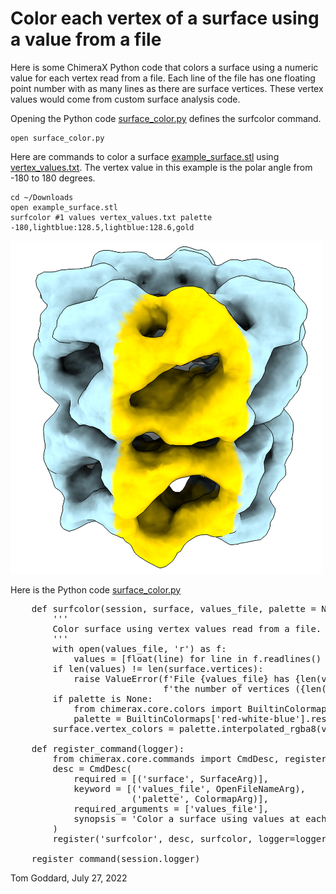 # Color each vertex of a surface using a value from a file

Here is some ChimeraX Python code that colors a surface using a numeric value for each vertex read from a file.  Each line of the file has one floating point number with as many lines as there are surface vertices.  These vertex values would come from custom surface analysis code.

Opening the Python code [surface_color.py](surface_color.py) defines the surfcolor command.

    open surface_color.py

Here are commands to color a surface [example_surface.stl](example_surface.stl) using [vertex_values.txt](vertex_values.txt).  The vertex value in this example is the polar angle from -180 to 180 degrees.

    cd ~/Downloads
    open example_surface.stl
    surfcolor #1 values vertex_values.txt palette -180,lightblue:128.5,lightblue:128.6,gold

<img src="example_surface.png" width="500">

Here is the Python code [surface_color.py](surface_color.py)

<pre>
    def surfcolor(session, surface, values_file, palette = None):
        '''
        Color surface using vertex values read from a file.
        '''
        with open(values_file, 'r') as f:
            values = [float(line) for line in f.readlines() if line.strip() != '']
        if len(values) != len(surface.vertices):
            raise ValueError(f'File {values_file} has {len(values)} values which does not match '
                             f'the number of vertices ({len(surface.vertices)} in {surface.name}')
        if palette is None:
            from chimerax.core.colors import BuiltinColormaps
            palette = BuiltinColormaps['red-white-blue'].rescale_range(min(values), max(values))
        surface.vertex_colors = palette.interpolated_rgba8(values)

    def register_command(logger):
        from chimerax.core.commands import CmdDesc, register, SurfaceArg, OpenFileNameArg, ColormapArg
        desc = CmdDesc(
            required = [('surface', SurfaceArg)],
            keyword = [('values_file', OpenFileNameArg),
                       ('palette', ColormapArg)],
            required_arguments = ['values_file'],
            synopsis = 'Color a surface using values at each vertex read from a file'
        )
        register('surfcolor', desc, surfcolor, logger=logger)

    register_command(session.logger)
</pre>

Tom Goddard, July 27, 2022
